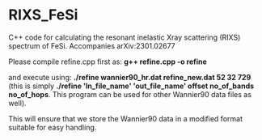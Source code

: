 # RIXS_FeSi
C++ code for calculating the resonant inelastic Xray scattering (RIXS) spectrum of FeSi. Accompanies arXiv:2301.02677

Please compile refine.cpp first as:
**g++ refine.cpp -o refine**

and execute using:
**./refine wannier90_hr.dat refine_new.dat 52 32 729**
(this is simply **./refine 'In_file_name' 'out_file_name' offset no_of_bands no_of_hops**. This program can be used for other Wannier90 data files as well).

This will ensure that we store the Wannier90 data in a modified format suitable for easy handling.
